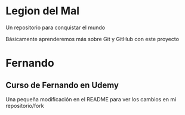 # Legion del Mal
Un repositorio para conquistar el mundo

Básicamente aprenderemos más sobre Git y GitHub con este proyecto


# Fernando


## Curso de Fernando en Udemy

Una pequeña modificación en el README para ver los cambios en mi repositorio/fork